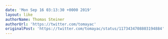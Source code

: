 ```yaml
---
date: 'Mon Sep 16 03:13:30 +0000 2019'
layout: like
authorName: Thomas Steiner
authorUrl: 'https://twitter.com/tomayac'
originalPost: 'https://twitter.com/tomayac/status/1173434708803194884'
---
```

